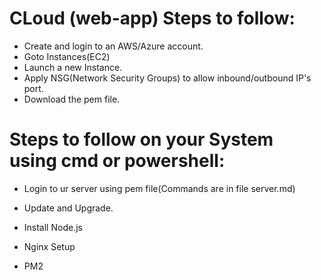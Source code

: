 # CLoud (web-app) Steps to follow:

- Create and login to an AWS/Azure account.
- Goto Instances(EC2)
- Launch a new Instance.
- Apply NSG(Network Security Groups) to allow inbound/outbound IP's port.
- Download the pem file.

# Steps to follow on your System using cmd or powershell:

- Login to ur server using pem file(Commands are in file server.md)

- Update and Upgrade.

- Install Node.js

- Nginx Setup

- PM2
